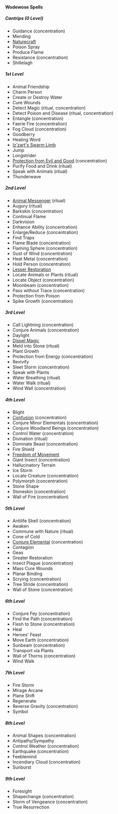 #### Wodewose Spells
<!-- Since Wodewoses have ritual casting, all ritual spells are marked as such. -->

##### Cantrips (0 Level)

- Guidance (concentration)
- Mending
- [Naturecraft](#Naturecraft_naturecraft)
- Poison Spray
- Produce Flame
- Resistance (concentration)
- Shillelagh

##### 1st Level

- Animal Friendship
- Charm Person
- Create or Destroy Water
- Cure Wounds
- Detect Magic (ritual, concentration)
- Detect Poison and Disease (ritual, concentration)
- Entangle (concentration)
- Faerie Fire (concentration)
- Fog Cloud (concentration)
- Goodberry
- Healing Word
- [Iz’zart's Swarm Limb](#Izzarts_Swarm_Limb_izzarts_swarm_limb)
- Jump
- Longstrider
- [Protection from Evil and Good](#Protection_from_Evil_and_Good_protection_from_evil_and_good) (concentration)
- Purify Food and Drink (ritual)
- Speak with Animals (ritual)
- Thunderwave

##### 2nd Level

- [Animal Messenger](#Animal_Messenger_animal_messenger) (ritual)
- Augury (ritual)
- Barkskin (concentration)
- Continual Flame
- Darkvision
- Enhance Ability (concentration)
- Enlarge/Reduce (concentration)
- Find Traps
- Flame Blade (concentration)
- Flaming Sphere (concentration)
- Gust of Wind (concentration)
- Heat Metal (concentration)
- Hold Person (concentration)
- [Lesser Restoration](#Lesser_Restoration_lesser_restoration)
- Locate Animals or Plants (ritual)
- Locate Object (concentration)
- Moonbeam (concentration)
- Pass without Trace (concentration)
- Protection from Poison
- Spike Growth (concentration)

##### 3rd Level

- Call Lightning (concentration)
- Conjure Animals (concentration)
- Daylight
- [Dispel Magic](#Dispel_Magic_dispel_magic)
- Meld into Stone (ritual)
- Plant Growth
- Protection from Energy (concentration)
- Revivify
- Sleet Storm (concentration)
- Speak with Plants
- Water Breathing (ritual)
- Water Walk (ritual)
- Wind Wall (concentration)

##### 4th Level

- Blight
- [Confusion](#Confusion_confusion) (concentration)
- Conjure Minor Elementals (concentration)
- Conjure Woodland Beings (concentration)
- Control Water (concentration)
- Divination (ritual)
- Dominate Beast (concentration)
- Fire Shield
- [Freedom of Movement](#Freedom_of_Movement_freedom_of_movement)
- Giant Insect (concentration)
- Hallucinatory Terrain
- Ice Storm
- Locate Creature (concentration)
- Polymorph (concentration)
- Stone Shape
- Stoneskin (concentration)
- Wall of Fire (concentration)

##### 5th Level

- Antilife Shell (concentration)
- Awaken
- Commune with Nature (ritual)
- Cone of Cold
- [Conjure Elemental](#Conjure_Elemental_conjure_elemental) (concentration)
- Contagion
- Geas
- Greater Restoration
- Insect Plague (concentration)
- Mass Cure Wounds
- Planar Binding
- Scrying (concentration)
- Tree Stride (concentration)
- Wall of Stone (concentration)

##### 6th Level

- Conjure Fey (concentration)
- Find the Path (concentration)
- Flesh to Stone (concentration)
- Heal
- Heroes' Feast
- Move Earth (concentration)
- Sunbeam (concentration)
- Transport via Plants
- Wall of Thorns (concentration)
- Wind Walk

##### 7th Level

- Fire Storm
- Mirage Arcane
- Plane Shift
- Regenerate
- Reverse Gravity (concentration)
- Symbol

##### 8th Level

- Animal Shapes (concentration)
- Antipathy/Sympathy
- Control Weather (concentration)
- Earthquake (concentration)
- Feeblemind
- Incendiary Cloud (concentration)
- Sunburst

##### 9th Level

- Foresight
- Shapechange (concentration)
- Storm of Vengeance (concentration)
- True Resurrection
